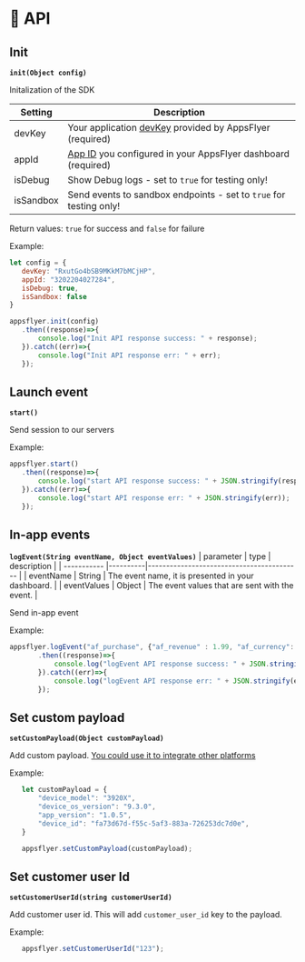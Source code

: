 # <a id="other-platforms"> 📑 API

## <a id="init"> Init

**<a id="init"> `init(Object config)`**

Initalization of the SDK 


| Setting  | Description   |
| -------- | ------------- |
| devKey   | Your application [devKey](https://support.appsflyer.com/hc/en-us/articles/207032066-Basic-SDK-integration-guide#retrieving-the-dev-key) provided by AppsFlyer (required)  |
| appId      | [App ID](https://support.appsflyer.com/hc/en-us/articles/207377436-Adding-a-new-app#available-in-the-app-store-google-play-store-windows-phone-store) you configured in your AppsFlyer dashboard (required) |
| isDebug    | Show Debug logs - set to `true` for testing only!  |
| isSandbox    | Send events to sandbox endpoints - set to `true` for testing only!  |

Return values:
`true` for success and `false` for failure


Example:

 ```javascript
let config = {
    devKey: "RxutGo4bSB9MKkM7bMCjHP",
    appId: "3202204027284",
    isDebug: true, 
    isSandbox: false
}

appsflyer.init(config)
    .then((response)=>{
        console.log("Init API response success: " + response);
    }).catch((err)=>{
        console.log("Init API response err: " + err);
    });
```

## <a id="launch"> Launch event

**<a id="start"> `start()`**

Send session to our servers


Example:

 ```javascript
appsflyer.start()
    .then((response)=>{
        console.log("start API response success: " + JSON.stringify(response));
    }).catch((err)=>{
        console.log("start API response err: " + JSON.stringify(err));
    });
 ```


## <a id="inappevents"> In-app events

**<a id="logEvent"> `logEvent(String eventName, Object eventValues)`**
| parameter    | type     | description                                   |
| -----------  |----------|------------------------------------------     |
| eventName    | String   | The event name, it is presented in your dashboard. |
| eventValues  | Object     | The event values that are sent with the event. |

Send in-app event

Example:

 ```javascript
appsflyer.logEvent("af_purchase", {"af_revenue" : 1.99, "af_currency": "USD"})
        .then((response)=>{
            console.log("logEvent API response success: " + JSON.stringify(response));
        }).catch((err)=>{
            console.log("logEvent API response err: " + JSON.stringify(err));
        });  
 ```

## <a id="setCustomPayload"> Set custom payload

**<a id="setCustomPayload"> `setCustomPayload(Object customPayload)`**

Add custom payload. [You could use it to integrate other platforms](/docs/other-platforms.md)

Example:

 ```javascript
    let customPayload = {
        "device_model": "3920X",
        "device_os_version": "9.3.0",
        "app_version": "1.0.5",
        "device_id": "fa73d67d-f55c-5af3-883a-726253dc7d0e",
    }

    appsflyer.setCustomPayload(customPayload);
 ```

 ## <a id="setCustomerUserId"> Set customer user Id

**<a id="setCustomerUserId"> `setCustomerUserId(string customerUserId)`**

Add customer user id. This will add `customer_user_id` key to the payload.

Example:

 ```javascript
    appsflyer.setCustomerUserId("123");
 ```